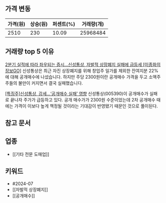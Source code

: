 ## 가격 변동
| 가격(원) | 상승(원) | 퍼센트(%) | 거래량(개)   |
| ----- | ----- | ------ | -------- |
| 2510  | 230   | 10.09  | 25968484 |
## 거래량 top 5 이유
[2분기 실적에 따라 좌우되는 증시…신성통상, 자발적 상장폐지 실패에 급등세 [이종화의 장보GO]](https://n.news.naver.com/mnews/article/009/0005340118)
신성통상은 최근 자진 상장폐지를 위해 창업주 일가를 제외한 잔여지분 22%에 대해 공개매수에 나섰습니다. 하지만 주당 2300원이란 공개매수 가격을 두고 소액주주들의 불만이 커지면서 결국 실패했습니다.  

[[특징주]신성통상, 강세…‘공개매수 실패’ 영향](https://n.news.naver.com/mnews/article/018/0005796740)
신성통상(005390)이 공개매수가 실패로 끝나자 주가가 급등하고 있다. 공개 매수가가 2300원 수준이었는데 2차 공개매수 때에는 가격이 이보다 높게 책정될 것이라는 기대감이 반영됐기 때문인 것으로 풀이된다.
## 참고 문서
## 업종
- [[기타 전문 도매업]]
## 키워드
- #2024-07 
- [[자발적 상장폐지]]
- [[공개매수]]